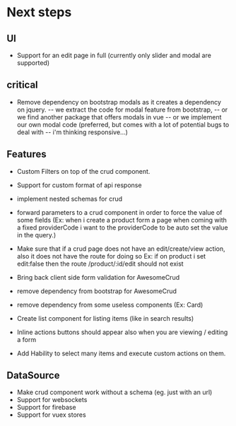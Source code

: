 # Next steps


## UI

- Support for an edit page in full (currently only slider and modal are supported)

## critical

- Remove dependency on bootstrap modals as it creates a dependency on jquery.
-- we extract the code for modal feature from bootstrap,
-- or we find another package that offers modals in vue
-- or we implement our own modal code (preferred, but comes with a lot of potential bugs to deal with -- i'm thinking responsive...)


## Features
- Custom Filters on top of the crud component.
- Support for custom format of api response
- implement nested schemas for crud <Badge text="DONE"/>
- forward parameters to a crud component in order to force the value of some fields
(Ex: when i create a product form a page when coming with a fixed providerCode i want to the providerCode to be auto set the value in the query.)

- Make sure that if a crud page does not have an edit/create/view action, also it does not have the route for doing so
Ex: if on product i set edit:false then the route /product/:id/edit should not exist

- Bring back client side form validation for AwesomeCrud
- remove dependency from bootstrap for AwesomeCrud <Badge text="HARD" color="danger"/>
- remove dependency from some useless components (Ex: Card)

- Create list component for listing items (like in search results)
- Inline actions buttons should appear also when you are viewing / editing a form
- Add Hability to select many items and execute custom actions on them.

## DataSource
- Make crud component work without a schema (eg. just with an url)
- Support for websockets
- Support for firebase
- Support for vuex stores


